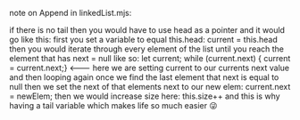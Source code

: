 note on Append in linkedList.mjs:

if there is no tail then you would have to use head as a pointer and it would go like this:
first you set a variable to equal this.head:
current = this.head
then you would iterate through every element of the list until you reach the element that has next = null like so:
let current;
while (current.next) {
current = current.next;} <--- here we are setting current to our currents next value and then looping again
once we find the last element that next is equal to null then we set the next of that elements next to our new elem:
current.next = newElem;
then we would increase size here:
this.size++
and this is why having a tail variable which makes life so much easier 😜
